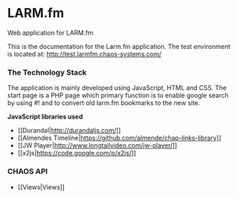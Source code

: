 LARM.fm
======

Web application for LARM.fm

This is the documentation for the Larm.fm application. The test environment is located at:
http://test.larmfm.chaos-systems.com/

### The Technology Stack
The application is mainly developed using JavaScript, HTML and CSS. The start page is a PHP page which primary function is to enable google search by using #! and to convert old larm.fm bookmarks to the new site.

**JavaScript libraries used**
* [[Durandal|http://durandaljs.com/]]
* [[Almendes Timeline|https://github.com/almende/chap-links-library]]
* [[JW Player|http://www.longtailvideo.com/jw-player/]]
* [[x2js|https://code.google.com/p/x2js/]]

### CHAOS API
* [[Views|Views]]
